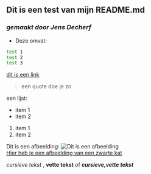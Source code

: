 ## Dit is een test van mijn README.md
### _gemaakt door Jens Decherf_
- Deze omvat: 
```sh
test 1
test 2
test 3
```
[dit is een link]
>een quote doe je zo

een lijst:
* item 1
* item 2
1. item 1
2. item 2

Dit is een afbeelding:
![Dit is een afbeelding](https://upload.wikimedia.org/wikipedia/commons/5/56/Tiger.50.jpg)  
[Hier heb je een afbeelding van een zwarte kat][Black]

_cursieve tekst_ , **vette tekst** of **_cursieve,vette tekst_**

[Black]: https://upload.wikimedia.org/wikipedia/commons/a/a3/81_INF_DIV_SSI.jpg
[dit is een link]: www.github.com






